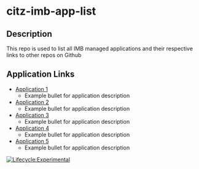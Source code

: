 
# citz-imb-app-list
## Description
This repo is used to list all IMB managed applications and their respective links to other repos on Github
## Application Links
- [Application 1](http://github.com/citz-imb-app1)
   - Example bullet for application description
- [Application 2](http://github.com/citz-imb-app2)
   - Example bullet for application description
- [Application 3](http://github.com/citz-imb-app3)
   - Example bullet for application description
- [Application 4](http://github.com/citz-imb-app4)
   - Example bullet for application description
- [Application 5](http://github.com/citz-imb-app5)
   - Example bullet for application description

[![Lifecycle:Experimental](https://img.shields.io/badge/Lifecycle-Experimental-339999)](<Redirect-URL>)